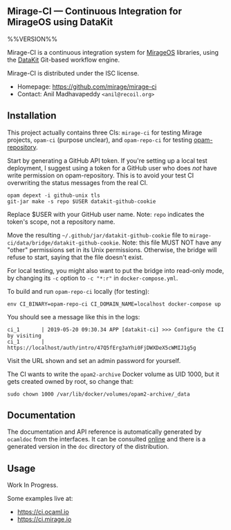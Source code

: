 Mirage-CI — Continuous Integration for MirageOS using DataKit
-------------------------------------------------------------
%%VERSION%%

Mirage-CI is a continuous integration system for [MirageOS](https://mirage.io)
libraries, using the [DataKit](https://github.com/docker/datakit) Git-based
workflow engine.

Mirage-CI is distributed under the ISC license.

* Homepage: <https://github.com/mirage/mirage-ci>
* Contact: Anil Madhavapeddy `<anil@recoil.org>`

## Installation

This project actually contains three CIs: `mirage-ci` for testing Mirage projects, `opam-ci` (purpose unclear),
and `opam-repo-ci` for testing [opam-repository][].

Start by generating a GitHub API token.
If you're setting up a local test deployment, I suggest using a token for a GitHub user who does *not* have write permission on opam-repository.
This is to avoid your test CI overwriting the status messages from the real CI.

```
opam depext -i github-unix tls
git-jar make -s repo $USER datakit-github-cookie
```

Replace $USER with your GitHub user name.
Note: `repo` indicates the token's scope, not a repository name.

Move the resulting `~/.github/jar/datakit-github-cookie` file to `mirage-ci/data/bridge/datakit-github-cookie`.
Note: this file MUST NOT have any "other" permissions set in its Unix permissions.
Otherwise, the bridge will refuse to start, saying that the file doesn't exist.

For local testing, you might also want to put the bridge into read-only mode, by changing its `-c` option to `-c "*:r"` in `docker-compose.yml`.

To build and run `opam-repo-ci` locally (for testing):

```
env CI_BINARY=opam-repo-ci CI_DOMAIN_NAME=localhost docker-compose up
```

You should see a message like this in the logs:

```
ci_1       | 2019-05-20 09:30.34 APP [datakit-ci] >>> Configure the CI by visiting
ci_1       |                                      https://localhost/auth/intro/47Q5fErg3aYhi0FjDWXDeX5cWMIJ1g5g
```

Visit the URL shown and set an admin password for yourself.

The CI wants to write the `opam2-archive` Docker volume as UID 1000, but it gets created owned by root, so change that:

```
sudo chown 1000 /var/lib/docker/volumes/opam2-archive/_data
```


## Documentation

The documentation and API reference is automatically generated by
`ocamldoc` from the interfaces. It can be consulted [online][doc]
and there is a generated version in the `doc` directory of the
distribution.

[doc]: https://docs.mirage.io/mirage-ci

## Usage

Work In Progress.

Some examples live at:

* <https://ci.ocaml.io>
* <https://ci.mirage.io>

[opam-repository]: https://github.com/ocaml/opam-repository
